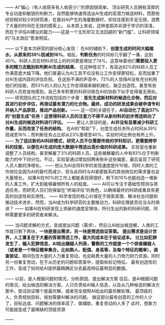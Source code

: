 ——
AI“偏心（有人收获多有人收获少）”的原因很简单。
顶尖研究人员拥有深厚的专业功底和敏锐的判断力，自然能够快速筛选出AI生成的高潜力候选材料，而那些经验相对较少的研究者，在面对AI产生的海量数据时，却往往感到手足无措，浪费了大量的时间在无效的摸索上。
从本质上来说，这种差距并非源于学识的深浅，而在于评估AI建议的能力——这是一个无形却又无法回避的“新门槛”，让科研领域的“马太效应”愈发明显。

——
以下是本次研究的部分核心发现：
在AI的辅助下，**创意生成的时间大幅缩水，从原来的39%锐减到16%**。相反，**判断任务**的时间却几乎翻了一番，达到40%。科研人员在材料评估上的时间更是增加了74%，这意味着他们**需要投入更多的精力去甄别和判断AI生成的结果**。
在这种情况下，有高达82%的科研人员工作满意度大幅下降。他们普遍认为AI工具不仅没有让工作变得更轻松，反而加重了对AI生成内容的评估负担。
在这些不满的声音中，73%的人觉得AI没有充分利用他们的技能，而53%的人则认为工作变得越来越机械化、缺乏创造性。甚至有些科研人员悲哀地感到，自己多年积累的科研训练在AI的协助下似乎变得毫无用处。
——
研究团队的工作流程包括四个步骤：**首先生成新材料的候选化合物，然后对其进行初步评估，再测试最有潜力的化合物。最终，成功的研发成果会被申请专利并纳入产品原型，推动产品创新。**
——
这一切的关键在于，**AI自动化了高达57%的“创意生成”任务！这使得科研人员的注意力不得不从新材料的初步筛选转向了对AI生成的候选材料进行评估。**
——
更让人惊讶的是，**AI并没有显著减少科研工作量，反而改变了任务的结构**。
在AI的“帮助”下，创意生成任务所占时间从39%锐减至16%；而判断任务占比却从23%激增至40%，实验时间比例也有所上升。
——
**为了适应新的AI科研模式，研究人员不仅需要传统的学科知识，更需要跨学科的技能，以便在AI生成的庞大数据中筛选出高价值的科研成果。**
实验室也重新调整了人员结构，甚至解雇了3%的科研人员。这些被解雇的人中有83%位于判断能力的中下四分位。不过，实验室通过增加招聘来弥补这些偏差，最后呈现了研究人员人数的净增长。
——
他认为AI会将科学的发现速度提升10倍，同时人类的工作岗位会因为AI的替代而减少，但与此同时与AI紧密联系的其他岗位的需求量也会大量增长。
如果AI在90%的工作上都能表现得很好，剩下的10%也能创造一堆新的人类工作，扩大到能够雇佣所有人的程度。
——
AI可以专注于基础性预测与筛选任务，而研究人员们则保留在“终端评估”的角色，以确保最终的科研成果具有更高的创造性和实用性。
——
科学发现的核心价值在于探索真理、解决社会问题和推动技术进步。然而，当AI成为科学研究的主要推动力，科研伦理是否应当与时俱进？
——
如果AI在科研发现上突破的速度足够快，所衍生出的新的科研问题，同样需要更多的研究者来解决。

——
当问题求解的方式，变成提出问题（需求），然后让AI给出候选解，人类的工作就只剩下两块，**一块是提出需求，另一块是筛选验证答案。**
**提出需求是设计世界，人工重复在于大量的答案筛选工作，最大的成本在于验证成本。**
就**比如犯罪发生了，输入犯罪信息，AI给出嫌疑人列表，警察的工作就是一个个排查嫌疑人（或者是一个特征概率集合，比如熟人、配偶、身高等，及每个特征的概率），调查验证**。期间包含大量的人力重复劳动，也会耗费大量的人力物力财力资源。同时另一份重复劳动，在于从历史的问题和答案中，提取和标记特征。
最有创造性的工作，变成了如何给AI提供最精确区分去最高特征最明显的数据。

——
以前，是人根据问题的情况，分析原因，提出解决方案
往后，是AI根据问题的情况，给出候选的解决方案，人只负责给AI输入信息，以及从几种候选的解决方案中，尝试验证哪个是最优解，或者完全按照AI给出的最优解处理。
最顶级的人，负责规划目标，规划需要AI解决的问题。
做这部分最有创意的工作的人少了，目标达成、问题解决的效率高了、做辅助、重复劳动的人多了
此时，想象力可能就变成了最稀缺的顶层资源

——

